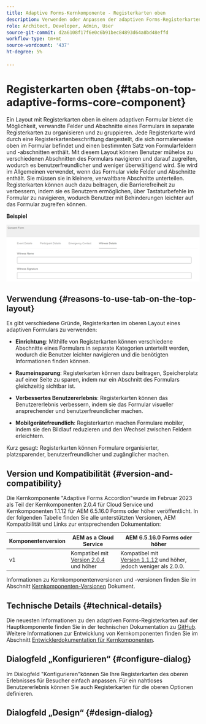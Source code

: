 ```yaml
---
title: Adaptive Forms-Kernkomponente - Registerkarten oben
description: Verwenden oder Anpassen der adaptiven Forms-Registerkarten der obersten Kernkomponente
role: Architect, Developer, Admin, User
source-git-commit: d2a6108f17f6e0c6b91bec84893d64a8bd48effd
workflow-type: tm+mt
source-wordcount: '437'
ht-degree: 5%

---
```



# Registerkarten oben {#tabs-on-top-adaptive-forms-core-component}

Ein Layout mit Registerkarten oben in einem adaptiven Formular bietet die Möglichkeit, verwandte Felder und Abschnitte eines Formulars in separate Registerkarten zu organisieren und zu gruppieren. Jede Registerkarte wird durch eine Registerkartenbeschriftung dargestellt, die sich normalerweise oben im Formular befindet und einen bestimmten Satz von Formularfeldern und -abschnitten enthält. Mit diesem Layout können Benutzer mühelos zu verschiedenen Abschnitten des Formulars navigieren und darauf zugreifen, wodurch es benutzerfreundlicher und weniger überwältigend wird. Sie wird im Allgemeinen verwendet, wenn das Formular viele Felder und Abschnitte enthält. Sie müssen sie in kleinere, verwaltbare Abschnitte unterteilen. Registerkarten können auch dazu beitragen, die Barrierefreiheit zu verbessern, indem sie es Benutzern ermöglichen, über Tastaturbefehle im Formular zu navigieren, wodurch Benutzer mit Behinderungen leichter auf das Formular zugreifen können.

**Beispiel**

![](/help/adaptive-forms/assets/tabs.png)

## Verwendung {#reasons-to-use-tab-on-the-top-layout}

Es gibt verschiedene Gründe, Registerkarten im oberen Layout eines adaptiven Formulars zu verwenden:

* **Einrichtung**: Mithilfe von Registerkarten können verschiedene Abschnitte eines Formulars in separate Kategorien unterteilt werden, wodurch die Benutzer leichter navigieren und die benötigten Informationen finden können.

* **Raumeinsparung**: Registerkarten können dazu beitragen, Speicherplatz auf einer Seite zu sparen, indem nur ein Abschnitt des Formulars gleichzeitig sichtbar ist.

* **Verbessertes Benutzererlebnis**: Registerkarten können das Benutzererlebnis verbessern, indem sie das Formular visueller ansprechender und benutzerfreundlicher machen.

* **Mobilgerätefreundlich**: Registerkarten machen Formulare mobiler, indem sie den Bildlauf reduzieren und den Wechsel zwischen Feldern erleichtern.

Kurz gesagt: Registerkarten können Formulare organisierter, platzsparender, benutzerfreundlicher und zugänglicher machen.

## Version und Kompatibilität {#version-and-compatibility}

Die Kernkomponente &quot;Adaptive Forms Accordion&quot;wurde im Februar 2023 als Teil der Kernkomponenten 2.0.4 für Cloud Service und Kernkomponenten 1.1.12 für AEM 6.5.16.0 Forms oder höher veröffentlicht. In der folgenden Tabelle finden Sie alle unterstützten Versionen, AEM Kompatibilität und Links zur entsprechenden Dokumentation:

| Komponentenversion | AEM as a Cloud Service | AEM 6.5.16.0 Forms oder höher |
|---|---|---|
| v1 | Kompatibel mit<br>[Version 2.0.4](/help/adaptive-forms/version.md) und höher | Kompatibel mit<br>[Version 1.1.12](/help/adaptive-forms/version.md) und höher, jedoch weniger als 2.0.0. |

Informationen zu Kernkomponentenversionen und -versionen finden Sie im Abschnitt [Kernkomponenten-Versionen](/help/adaptive-forms/version.md) Dokument.

<!-- ## Sample Component Output {#sample-component-output}

To experience the Accordion Component as well as see examples of its configuration options as well as HTML and JSON output, visit the [Component Library](https://adobe.com/go/aem_cmp_library_accordion). -->

## Technische Details {#technical-details}

Die neuesten Informationen zu den adaptiven Forms-Registerkarten auf der Hauptkomponente finden Sie in der technischen Dokumentation zu [GitHub](https://github.com/adobe/aem-core-forms-components/tree/master/ui.af.apps/src/main/content/jcr_root/apps/core/fd/components/form/tabsontop/v1/tabsontop). Weitere Informationen zur Entwicklung von Kernkomponenten finden Sie im Abschnitt [Entwicklerdokumentation für Kernkomponenten](/help/developing/overview.md).

## Dialogfeld „Konfigurieren“ {#configure-dialog}

Im Dialogfeld &quot;Konfigurieren&quot;können Sie Ihre Registerkarten des oberen Erlebnisses für Besucher einfach anpassen. Für ein nahtloses Benutzererlebnis können Sie auch Registerkarten für die oberen Optionen definieren.

## Dialogfeld „Design“ {#design-dialog}
